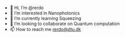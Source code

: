 - 👋 Hi, I’m @rerdo
- 👀 I’m interested in Nanophotonics
- 🌱 I’m currently learning Squeezing
- 💞️ I’m looking to collaborate on Quantum computation
- 📫 How to reach me rerdo@dtu.dk

<!---
rerdo/rerdo is a ✨ special ✨ repository because its `README.md` (this file) appears on your GitHub profile.
You can click the Preview link to take a look at your changes.
--->
